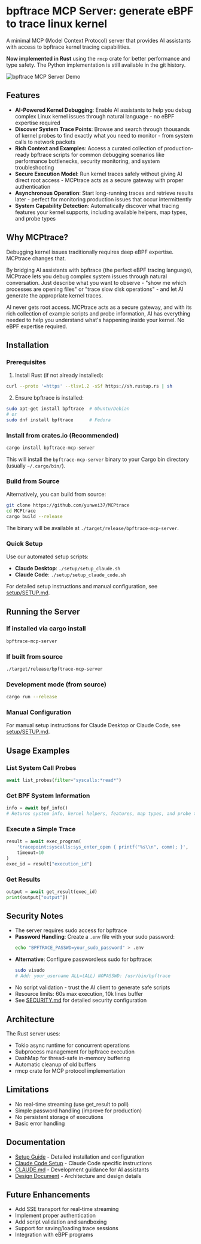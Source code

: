 # bpftrace MCP Server: generate eBPF to trace linux kernel

A minimal MCP (Model Context Protocol) server that provides AI assistants with access to bpftrace kernel tracing capabilities.

**Now implemented in Rust** using the `rmcp` crate for better performance and type safety. The Python implementation is still available in the git history.

![bpftrace MCP Server Demo](./doc/compressed_output.gif)

## Features

- **AI-Powered Kernel Debugging**: Enable AI assistants to help you debug complex Linux kernel issues through natural language - no eBPF expertise required
- **Discover System Trace Points**: Browse and search through thousands of kernel probes to find exactly what you need to monitor - from system calls to network packets
- **Rich Context and Examples**: Access a curated collection of production-ready bpftrace scripts for common debugging scenarios like performance bottlenecks, security monitoring, and system troubleshooting
- **Secure Execution Model**: Run kernel traces safely without giving AI direct root access - MCPtrace acts as a secure gateway with proper authentication
- **Asynchronous Operation**: Start long-running traces and retrieve results later - perfect for monitoring production issues that occur intermittently
- **System Capability Detection**: Automatically discover what tracing features your kernel supports, including available helpers, map types, and probe types

## Why MCPtrace?

Debugging kernel issues traditionally requires deep eBPF expertise. MCPtrace changes that.

By bridging AI assistants with bpftrace (the perfect eBPF tracing language), MCPtrace lets you debug complex system issues through natural conversation. Just describe what you want to observe - "show me which processes are opening files" or "trace slow disk operations" - and let AI generate the appropriate kernel traces.

AI never gets root access. MCPtrace acts as a secure gateway, and with its rich collection of example scripts and probe information, AI has everything needed to help you understand what's happening inside your kernel. No eBPF expertise required.

## Installation

### Prerequisites

1. Install Rust (if not already installed):
```bash
curl --proto '=https' --tlsv1.2 -sSf https://sh.rustup.rs | sh
```

2. Ensure bpftrace is installed:
```bash
sudo apt-get install bpftrace  # Ubuntu/Debian
# or
sudo dnf install bpftrace      # Fedora
```

### Install from crates.io (Recommended)

```bash
cargo install bpftrace-mcp-server
```

This will install the `bpftrace-mcp-server` binary to your Cargo bin directory (usually `~/.cargo/bin/`).

### Build from Source

Alternatively, you can build from source:

```bash
git clone https://github.com/yunwei37/MCPtrace
cd MCPtrace
cargo build --release
```

The binary will be available at `./target/release/bpftrace-mcp-server`.

### Quick Setup

Use our automated setup scripts:

- **Claude Desktop**: `./setup/setup_claude.sh`
- **Claude Code**: `./setup/setup_claude_code.sh`

For detailed setup instructions and manual configuration, see [setup/SETUP.md](./setup/SETUP.md).

## Running the Server

### If installed via cargo install
```bash
bpftrace-mcp-server
```

### If built from source
```bash
./target/release/bpftrace-mcp-server
```

### Development mode (from source)
```bash
cargo run --release
```

### Manual Configuration

For manual setup instructions for Claude Desktop or Claude Code, see [setup/SETUP.md](./setup/SETUP.md).

## Usage Examples

### List System Call Probes
```python
await list_probes(filter="syscalls:*read*")
```

### Get BPF System Information
```python
info = await bpf_info()
# Returns system info, kernel helpers, features, map types, and probe types
```

### Execute a Simple Trace
```python
result = await exec_program(
    'tracepoint:syscalls:sys_enter_open { printf("%s\\n", comm); }',
    timeout=10
)
exec_id = result["execution_id"]
```

### Get Results
```python
output = await get_result(exec_id)
print(output["output"])
```

## Security Notes

- The server requires sudo access for bpftrace
- **Password Handling**: Create a `.env` file with your sudo password:
  ```bash
  echo "BPFTRACE_PASSWD=your_sudo_password" > .env
  ```
- **Alternative**: Configure passwordless sudo for bpftrace:
  ```bash
  sudo visudo
  # Add: your_username ALL=(ALL) NOPASSWD: /usr/bin/bpftrace
  ```
- No script validation - trust the AI client to generate safe scripts
- Resource limits: 60s max execution, 10k lines buffer
- See [SECURITY.md](./SECURITY.md) for detailed security configuration

## Architecture

The Rust server uses:
- Tokio async runtime for concurrent operations
- Subprocess management for bpftrace execution
- DashMap for thread-safe in-memory buffering
- Automatic cleanup of old buffers
- rmcp crate for MCP protocol implementation

## Limitations

- No real-time streaming (use get_result to poll)
- Simple password handling (improve for production)
- No persistent storage of executions
- Basic error handling

## Documentation

- [Setup Guide](./setup/SETUP.md) - Detailed installation and configuration
- [Claude Code Setup](./setup/CLAUDE_CODE_SETUP.md) - Claude Code specific instructions
- [CLAUDE.md](./CLAUDE.md) - Development guidance for AI assistants
- [Design Document](./doc/mcp-bpftrace-design.md) - Architecture and design details

## Future Enhancements

- Add SSE transport for real-time streaming
- Implement proper authentication
- Add script validation and sandboxing
- Support for saving/loading trace sessions
- Integration with eBPF programs